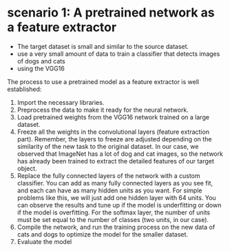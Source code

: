 # scenario 1: A pretrained network as a feature extractor
- The target dataset is small and similar to the source dataset.
- use a very small amount of data to train a classifier that detects
images of dogs and cats
- using the VGG16

The process to use a pretrained model as a feature extractor is well established:
1. Import the necessary libraries.
2. Preprocess the data to make it ready for the neural network.
3. Load pretrained weights from the VGG16 network trained on a large dataset.
4. Freeze all the weights in the convolutional layers (feature extraction part).
Remember, the layers to freeze are adjusted depending on the similarity of the
new task to the original dataset. In our case, we observed that ImageNet has a
lot of dog and cat images, so the network has already been trained to extract
the detailed features of our target object.
5. Replace the fully connected layers of the network with a custom classifier. You
can add as many fully connected layers as you see fit, and each can have as
many hidden units as you want. For simple problems like this, we will just add
one hidden layer with 64 units. You can observe the results and tune up if the
model is underfitting or down if the model is overfitting. For the softmax layer,
the number of units must be set equal to the number of classes (two units, in
our case).
6. Compile the network, and run the training process on the new data of cats and
dogs to optimize the model for the smaller dataset.
7. Evaluate the model